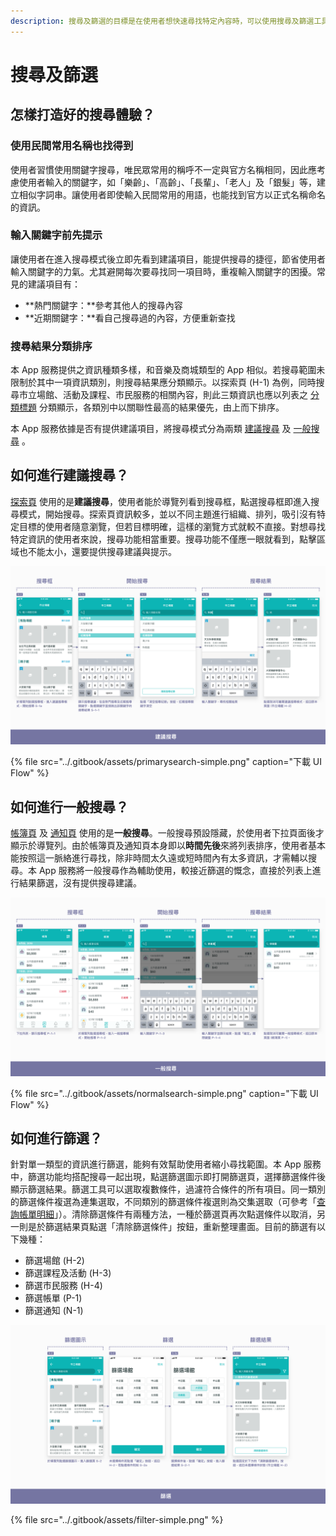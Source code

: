```yaml
---
description: 搜尋及篩選的目標是在使用者想快速尋找特定內容時，可以使用搜尋及篩選工具縮小尋找範圍
---
```


# 搜尋及篩選

## 怎樣打造好的搜尋體驗？

### 使用民間常用名稱也找得到

使用者習慣使用關鍵字搜尋，唯民眾常用的稱呼不一定與官方名稱相同，因此應考慮使用者輸入的關鍵字，如「樂齡」、「高齡」、「長輩」、「老人」及「銀髮」等，建立相似字詞串。讓使用者即使輸入民間常用的用語，也能找到官方以正式名稱命名的資訊。

### **輸入關鍵字前先提示**

讓使用者在進入搜尋模式後立即先看到建議項目，能提供搜尋的捷徑，節省使用者輸入關鍵字的力氣。尤其避開每次要尋找同一項目時，重複輸入關鍵字的困擾。常見的建議項目有：

* **熱門關鍵字：**參考其他人的搜尋內容
* **近期關鍵字：**看自己搜尋過的內容，方便重新查找

### 搜尋結果分類排序

本 App 服務提供之資訊種類多樣，和音樂及商城類型的 App 相似。若搜尋範圍未限制於其中一項資訊類別，則搜尋結果應分類顯示。以探索頁 \(H-1\) 為例，同時搜尋市立場館、活動及課程、市民服務的相關內容，則此三類資訊也應以列表之 [分類標題](../component/untitled-4.md#fen) 分類顯示，各類別中以關聯性最高的結果優先，由上而下排序。

本 App 服務依據是否有提供建議項目，將搜尋模式分為兩類 [建議搜尋](sou-ji-pai-xu.md#ru-he-hang-jian-sou) 及 [一般搜尋](sou-ji-pai-xu.md#ru-he-hang-yi-ban-sou) 。

## 如何進行建議搜尋？

[探索頁](../pages-1/tan-suo-hlaurie.md) 使用的是**建議搜尋**，使用者能於導覽列看到搜尋框，點選搜尋框即進入搜尋模式，開始搜尋。探索頁資訊較多，並以不同主題進行組織、排列，吸引沒有特定目標的使用者隨意瀏覽，但若目標明確，這樣的瀏覽方式就較不直接。對想尋找特定資訊的使用者來說，搜尋功能相當重要。搜尋功能不僅應一眼就看到，點擊區域也不能太小，還要提供搜尋建議與提示。

![&#x5E02;&#x7ACB;&#x5834;&#x9928; H-2 &#x4F7F;&#x7528;&#x5EFA;&#x8B70;&#x641C;&#x5C0B; \(&#x7C21;&#x8981; UI Flow\)](../.gitbook/assets/primarysearch-simple.png)

{% file src="../.gitbook/assets/primarysearch-simple.png" caption="下載 UI Flow" %}

## 如何進行一般搜尋？

[帳簿頁](../pages-1/bo-p.md) 及 [通知頁](../pages-1/tong-zhi-n.md) 使用的是**一般搜尋**。一般搜尋預設隱藏，於使用者下拉頁面後才顯示於導覽列。由於帳簿頁及通知頁本身即以**時間先後**來將列表排序，使用者基本能按照這一脈絡進行尋找，除非時間太久遠或短時間內有太多資訊，才需輔以搜尋。本 App 服務將一般搜尋作為輔助使用，較接近篩選的慨念，直接於列表上進行結果篩選，沒有提供搜尋建議。

![&#x5E33;&#x7C3F; P-1 &#x4F7F;&#x7528;&#x4E00;&#x822C;&#x641C;&#x5C0B; \(&#x7C21;&#x8981; UI Flow\)](../.gitbook/assets/normalsearch-simple.png)

{% file src="../.gitbook/assets/normalsearch-simple.png" caption="下載 UI Flow" %}

## 如何進行篩選？

針對單一類型的資訊進行篩選，能夠有效幫助使用者縮小尋找範圍。本 App 服務中，篩選功能均搭配搜尋一起出現，點選篩選圖示即打開篩選頁，選擇篩選條件後顯示篩選結果。篩選工具可以選取複數條件，過濾符合條件的所有項目。同一類別的篩選條件複選為連集選取，不同類別的篩選條件複選則為交集選取（可參考「[查詢帳單明細](cha-ming.md#li-yong-sou-ji-gong-ju-zhao)」）。清除篩選條件有兩種方法，一種於篩選頁再次點選條件以取消，另一則是於篩選結果頁點選「清除篩選條件」按鈕，重新整理畫面。目前的篩選有以下幾種：

* 篩選場館 \(H-2\)
* 篩選課程及活動 \(H-3\)
* 篩選市民服務 \(H-4\)
* 篩選帳單 \(P-1\)
* 篩選通知 \(N-1\)

![&#x5E02;&#x7ACB;&#x5834;&#x9928; H-2 &#x7BE9;&#x9078; \(&#x7C21;&#x8981; UI Flow\)](../.gitbook/assets/filter-simple.png)

{% file src="../.gitbook/assets/filter-simple.png" %}

